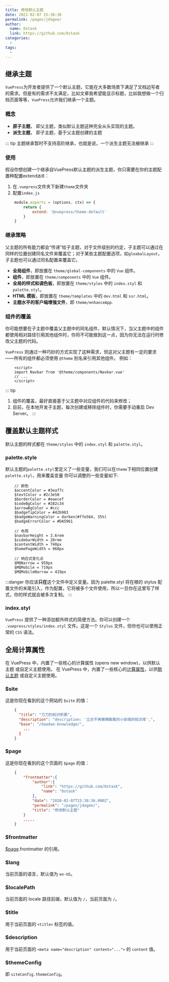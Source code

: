 ```yaml
---
title: 修改默认主题
date: 2021-02-07 15:38:36
permalink: /pages/jdagee/
author: 
  name: Ostask
  link: https://github.com/Ostask
categories:
  -
tags:
  - 
---
```

## 继承主题
`VuePress`为开发者提供了一个默认主题，它能在大多数场景下满足了文档边写者的需求。但是有的需求不太满足，比如文章我希望能显示标题，比如我想做一个归档页面等等，`VuePress`允许我们继承一个主题。

### 概念
- **原子主题**，
  即父主题，类似默认主题这种完全从头实现的主题。
- **派生主题**，
  即子主题，基于父主题创建的主题

::: tip
主题继承暂时不支持高阶继承，也就是说，一个派生主题无法被继承
:::    

### 使用
假设你想创建一个继承自VuePress默认主题的派生主题，你只需要在你的主题配置种配置extend`选项`：
1. 在`.vuepress`文件夹下新建`theme`文件夹
2. 配置`index.js`
```js
    module.exports = (options, ctx) => {
        return {
            extend: '@vuepress/theme-default'
        }
    }
```

### 继承策略
父主题的所有能力都会“传递”给子主题，对于文件级别的约定，子主题可以通过在同样的位置创建同名文件来覆盖它；对于某些主题配置选项，如`gloabalLayout`，子主题也可以通过同名配置来覆盖它。
- **全局组件**，即放置在 `theme/global-components` 中的 `Vue` 组件。
- **组件**，即放置在 `theme/components` 中的 `Vue` 组件。
- **全局的样式和调色板**，即放置在 `theme/styles` 中的 `index.styl` 和 `palette.styl`。
- **HTML 模板**，即放置在 `theme/templates` 中的 `dev.html` 和 `ssr.html`。
- **主题水平的客户端增强文件**，即 `theme/enhanceApp`.

### 组件的覆盖
你可能想要在子主题中覆盖父主题中的同名组件，默认情况下，当父主题中的组件都使用相对路径引用其他组件时，你将不可能做到这一点，因为你无法在运行时修改父主题的代码。

`VuePress` 则通过一种巧妙的方式实现了这种需求，但这对父主题有一定的要求——所有的组件都必须使用 `@theme` 别名来引用其他组件。
例如：
```vue
    <script>
    import Navbar from '@theme/components/Navbar.vue'
    // ...
    </script>
```
::: tip
1. 组件的覆盖，最好直接基于父主题中对应组件的代码来修改；
2. 目前，在本地开发子主题，每次创建或移除组件时，你需要手动重启 Dev Server。
:::

## 覆盖默认主题样式
默认主题的样式都在 `theme/styles` 中的 `index.styl` 和 `palette.styl`。
### palette.style
默认主题的`palette.styl`里定义了一些变量，我们可以在`theme`下相同位置创建`palette.styl`，用来覆盖变量
你可以调整的一些变量如下:
```stylus
    // 颜色
    $accentColor = #3eaf7c
    $textColor = #2c3e50
    $borderColor = #eaecef
    $codeBgColor = #282c34
    $arrowBgColor = #ccc
    $badgeTipColor = #42b983
    $badgeWarningColor = darken(#ffe564, 35%)
    $badgeErrorColor = #DA5961

    // 布局
    $navbarHeight = 3.6rem
    $sidebarWidth = 20rem
    $contentWidth = 740px
    $homePageWidth = 960px

    // 响应式变化点
    $MQNarrow = 959px
    $MQMobile = 719px
    $MQMobileNarrow = 419px
```

:::danger
你应该**只在**这个文件中定义变量。因为 palette.styl 将在根的 stylus 配置文件的末尾引入，作为配置，它将被多个文件使用，所以一旦你在这里写了样式，你的样式就会被多次复制。
:::

### index.styl
`VuePress` 提供了一种添加额外样式的简便方法。你可以创建一个 `.vuepress/styles/index.styl` 文件。这是一个 `Stylus` 文件，但你也可以使用正常的 `CSS` 语法。

## 全局计算属性
在 VuePress 中，内置了一些核心的计算属性 (opens new window)，以供默认主题 或自定义主题使用。
在 VuePress 中，内置了一些核心的[计算属性](https://cn.vuejs.org/v2/guide/computed.html#%E8%AE%A1%E7%AE%97%E5%B1%9E%E6%80%A7)，以供[默认主题](../theme/default-theme-config.md) 或自定义主题使用。

### $site

这是你现在看到的这个网站的 `$site` 的值：

``` json
    {
      "title": "刀刀的知识积累",
      "description": "description: '立志不再懒懒散散的小前端的知识库',",
      "base": "/daodao-knowledge/",
        ...
      ]
    }
```

### $page

这是你现在看到的这个页面的 `$page` 的值：

``` json
    {
        "frontmatter":{
            "author":{
                "link": "https://github.com/Ostask",
                "name": "Ostask"
            },
            "date": "2020-02-07T15:38:36.000Z",
            "permalink": "/pages/jdagee/",
            "title": "修改默认主题"
        }
        .....
    }
```

### $frontmatter

[$page](#page).frontmatter 的引用。

### $lang

当前页面的语言，默认值为 `en-US`。


### $localePath

当前页面的 locale 路径前缀，默认值为 `/`，当前页面为 `/`。


### $title

用于当前页面的 `<title>` 标签的值。

### $description

用于当前页面的 `<meta name="description" content="...">` 的 `content` 值。

### $themeConfig

即 `siteConfig.themeConfig`。
